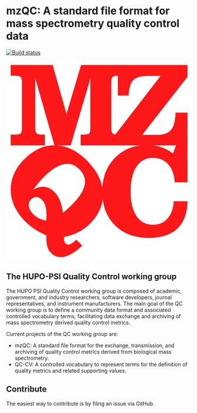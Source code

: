 # mzQC: A standard file format for mass spectrometry quality control data

[![Build status](https://travis-ci.org/HUPO-PSI/mzQC.svg?branch=master)](https://travis-ci.org/HUPO-PSI/mzQC)

![mzQC](mzQC.png)

## The HUPO-PSI Quality Control working group

The HUPO PSI Quality Control working group is composed of academic, government, and industry researchers, software developers, journal representatives, and instrument manufacturers. The main goal of the QC working group is to define a community data format and associated controlled vocabulary terms, facilitating data exchange and archiving of mass spectrometry derived quality control metrics.

Current projects of the QC working group are:

- mzQC: A standard file format for the exchange, transmission, and archiving of quality control metrics derived from biological mass spectrometry.
- QC-CV: A controlled vocabulary to represent terms for the definition of quality metrics and related supporting values.

## Contribute

The easiest way to contribute is by filing an issue via GitHub.

